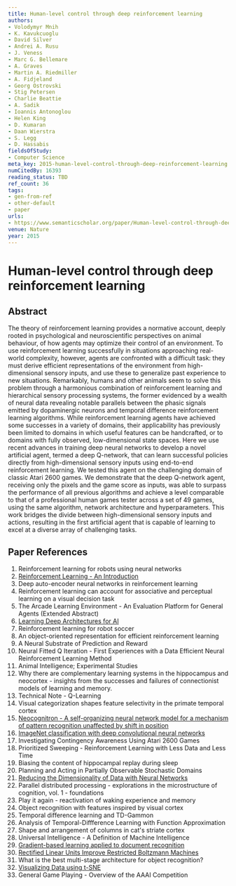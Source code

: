 ```yaml
---
title: Human-level control through deep reinforcement learning
authors:
- Volodymyr Mnih
- K. Kavukcuoglu
- David Silver
- Andrei A. Rusu
- J. Veness
- Marc G. Bellemare
- A. Graves
- Martin A. Riedmiller
- A. Fidjeland
- Georg Ostrovski
- Stig Petersen
- Charlie Beattie
- A. Sadik
- Ioannis Antonoglou
- Helen King
- D. Kumaran
- Daan Wierstra
- S. Legg
- D. Hassabis
fieldsOfStudy:
- Computer Science
meta_key: 2015-human-level-control-through-deep-reinforcement-learning
numCitedBy: 16393
reading_status: TBD
ref_count: 36
tags:
- gen-from-ref
- other-default
- paper
urls:
- https://www.semanticscholar.org/paper/Human-level-control-through-deep-reinforcement-Mnih-Kavukcuoglu/e0e9a94c4a6ba219e768b4e59f72c18f0a22e23d?sort=total-citations
venue: Nature
year: 2015
---
```


# Human-level control through deep reinforcement learning

## Abstract

The theory of reinforcement learning provides a normative account, deeply rooted in psychological and neuroscientific perspectives on animal behaviour, of how agents may optimize their control of an environment. To use reinforcement learning successfully in situations approaching real-world complexity, however, agents are confronted with a difficult task: they must derive efficient representations of the environment from high-dimensional sensory inputs, and use these to generalize past experience to new situations. Remarkably, humans and other animals seem to solve this problem through a harmonious combination of reinforcement learning and hierarchical sensory processing systems, the former evidenced by a wealth of neural data revealing notable parallels between the phasic signals emitted by dopaminergic neurons and temporal difference reinforcement learning algorithms. While reinforcement learning agents have achieved some successes in a variety of domains, their applicability has previously been limited to domains in which useful features can be handcrafted, or to domains with fully observed, low-dimensional state spaces. Here we use recent advances in training deep neural networks to develop a novel artificial agent, termed a deep Q-network, that can learn successful policies directly from high-dimensional sensory inputs using end-to-end reinforcement learning. We tested this agent on the challenging domain of classic Atari 2600 games. We demonstrate that the deep Q-network agent, receiving only the pixels and the game score as inputs, was able to surpass the performance of all previous algorithms and achieve a level comparable to that of a professional human games tester across a set of 49 games, using the same algorithm, network architecture and hyperparameters. This work bridges the divide between high-dimensional sensory inputs and actions, resulting in the first artificial agent that is capable of learning to excel at a diverse array of challenging tasks.

## Paper References

1. Reinforcement learning for robots using neural networks
2. [Reinforcement Learning - An Introduction](2005-reinforcement-learning-an-introduction.md)
3. Deep auto-encoder neural networks in reinforcement learning
4. Reinforcement learning can account for associative and perceptual learning on a visual decision task
5. The Arcade Learning Environment - An Evaluation Platform for General Agents (Extended Abstract)
6. [Learning Deep Architectures for AI](2007-learning-deep-architectures-for-ai.md)
7. Reinforcement learning for robot soccer
8. An object-oriented representation for efficient reinforcement learning
9. A Neural Substrate of Prediction and Reward
10. Neural Fitted Q Iteration - First Experiences with a Data Efficient Neural Reinforcement Learning Method
11. Animal Intelligence; Experimental Studies
12. Why there are complementary learning systems in the hippocampus and neocortex - insights from the successes and failures of connectionist models of learning and memory.
13. Technical Note - Q-Learning
14. Visual categorization shapes feature selectivity in the primate temporal cortex
15. [Neocognitron - A self-organizing neural network model for a mechanism of pattern recognition unaffected by shift in position](2004-neocognitron-a-self-organizing-neural-network-model-for-a-mechanism-of-pattern-recognition-unaffected-by-shift-in-position.md)
16. [ImageNet classification with deep convolutional neural networks](2012-imagenet-classification-with-deep-convolutional-neural-networks.md)
17. Investigating Contingency Awareness Using Atari 2600 Games
18. Prioritized Sweeping - Reinforcement Learning with Less Data and Less Time
19. Biasing the content of hippocampal replay during sleep
20. Planning and Acting in Partially Observable Stochastic Domains
21. [Reducing the Dimensionality of Data with Neural Networks](2006-reducing-the-dimensionality-of-data-with-neural-networks.md)
22. Parallel distributed processing - explorations in the microstructure of cognition, vol. 1 - foundations
23. Play it again - reactivation of waking experience and memory
24. Object recognition with features inspired by visual cortex
25. Temporal difference learning and TD-Gammon
26. Analysis of Temporal-Diffference Learning with Function Approximation
27. Shape and arrangement of columns in cat's striate cortex
28. Universal Intelligence - A Definition of Machine Intelligence
29. [Gradient-based learning applied to document recognition](1998-gradient-based-learning-applied-to-document-recognition.md)
30. [Rectified Linear Units Improve Restricted Boltzmann Machines](2010-rectified-linear-units-improve-restricted-boltzmann-machines.md)
31. What is the best multi-stage architecture for object recognition?
32. [Visualizing Data using t-SNE](2008-visualizing-data-using-t-sne.md)
33. General Game Playing - Overview of the AAAI Competition
